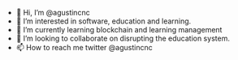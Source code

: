 - 👋 Hi, I’m @agustincnc
- 👀 I’m interested in software, education and learning.
- 🌱 I’m currently learning blockchain and learning management
- 💞️ I’m looking to collaborate on disrupting the education system.
- 📫 How to reach me twitter @agustincnc

<!---
agustincnc/agustincnc is a ✨ special ✨ repository because its `README.md` (this file) appears on your GitHub profile.
You can click the Preview link to take a look at your changes.
--->
